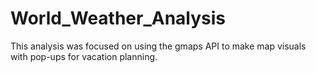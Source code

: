 # World_Weather_Analysis

This analysis was focused on using the gmaps API to make map visuals with pop-ups for vacation planning. 
